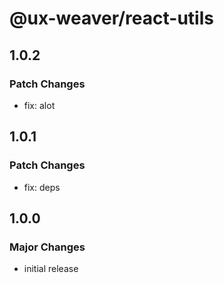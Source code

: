# @ux-weaver/react-utils

## 1.0.2

### Patch Changes

- fix: alot

## 1.0.1

### Patch Changes

- fix: deps

## 1.0.0

### Major Changes

- initial release
